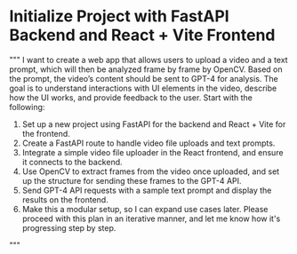# Initialize Project with FastAPI Backend and React + Vite Frontend

"""
I want to create a web app that allows users to upload a video and a text prompt, which will then be analyzed frame by frame by OpenCV. Based on the prompt, the video’s content should be sent to GPT-4 for analysis. The goal is to understand interactions with UI elements in the video, describe how the UI works, and provide feedback to the user. Start with the following:

1. Set up a new project using FastAPI for the backend and React + Vite for the frontend.
2. Create a FastAPI route to handle video file uploads and text prompts.
3. Integrate a simple video file uploader in the React frontend, and ensure it connects to the backend.
4. Use OpenCV to extract frames from the video once uploaded, and set up the structure for sending these frames to the GPT-4 API.
5. Send GPT-4 API requests with a sample text prompt and display the results on the frontend.
6. Make this a modular setup, so I can expand use cases later. Please proceed with this plan in an iterative manner, and let me know how it's progressing step by step.

"""
